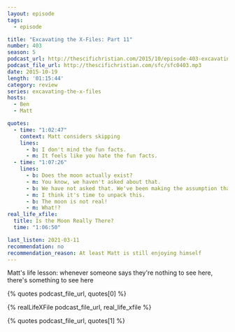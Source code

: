 ```yaml
---
layout: episode
tags:
  - episode

title: "Excavating the X-Files: Part 11"
number: 403
season: 5
podcast_url: http://thescifichristian.com/2015/10/episode-403-excavating-the-x-files-part-11/
podcast_file_url: http://thescifichristian.com/sfc/sfc0403.mp3
date: 2015-10-19
length: '01:15:44'
category: review
series: excavating-the-x-files
hosts:
  - Ben
  - Matt

quotes:
  - time: "1:02:47"
    context: Matt considers skipping 
    lines:
      - b: I don't mind the fun facts.
      - m: It feels like you hate the fun facts.
  - time: "1:07:26"
    lines:
      - b: Does the moon actually exist?
      - m: You know, we haven't asked about that.
      - b: We have not asked that. We've been making the assumption that the moon is real.
      - m: I think it's time to unpack this.
      - b: The moon is not real!
      - m: What!?
real_life_xfile: 
  title: Is the Moon Really There?
  time: "1:06:50"

last_listen: 2021-03-11
recommendation: no
recommendation_reason: At least Matt is still enjoying himself
---
```


Matt's life lesson: whenever someone says they're nothing to see here, there's something to see here

{% quotes podcast_file_url, quotes[0] %}

{% realLifeXFile podcast_file_url, real_life_xfile %}

{% quotes podcast_file_url, quotes[1] %}
